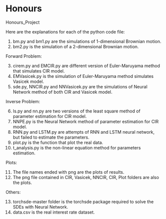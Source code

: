 # Honours
Honours_Project

Here are the explanations for each of the python code file:

1. bm.py and bm1.py are the simulations of 1-dimensional Brownian motion.
2. bm2.py is the simulation of a 2-dimensional Brownian motion.

Forward Problem:

3. cirem.py and EMCIR.py are different version of Euler-Maruyama method that simulates CIR model.
4. EMVasicek.py is the simulation of Euler-Maruyama method simulates Vasicek model.
5. sde.py, NNCIR.py and NNVasicek.py are the simulations of Neural Network method of both CIR and Vasicek model.

Inverse Problem:

6. ls.py and nn.py are two versions of the least square method of parameter estimation for CIR model.
7. NNPE.py is the Neural Network method of parameter estimation for CIR model.
8. RNN.py and LSTM.py are attempts of RNN and LSTM neural network, but failed to estimate the parameters.
9. plot.py is the function that plot the real data.
10. t_analysis.py is the non-linear equation method for parameters estimation.

Plots:

11. The file names ended with png are the plots of results.
12. The png file contained in CIR, Vasicek, NNCIR, CIR, Plot folders are also the plots.

Others:

13. torchsde-master folder is the torchsde package required to solve the SDEs with Neural Network.
14. data.csv is the real interest rate dataset.